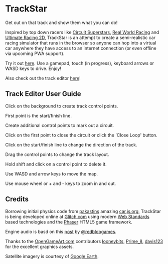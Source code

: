 # TrackStar

Get out on that track and show them what you can do!

Inspired by top down racers like [Circuit Superstars](https://store.steampowered.com/app/1097130/Circuit_Superstars/), [Real World Racing](https://steamcommunity.com/sharedfiles/filedetails/?id=94564971) and [Ultimate Racing 2D](https://store.steampowered.com/app/808080/Ultimate_Racing_2D/), TrackStar is an attempt to create a semi-realistic car racing simulator that runs in the browser so anyone can hop into a virtual car anywhere they have access to an internet connection (or even offline via upcoming PWA support).

Try it out [here](http://trackstar.glitch.me/intro).  Use a gamepad, touch (in progress), keyboard arrows or WASD keys to drive. Enjoy!

Also check out the track editor [here](http://trackstar.glitch.me/editor)!

## Track Editor User Guide

Click on the background to create track control points.

First point is the start/finish line.

Create additional control points to mark out a circuit.

Click on the first point to close the circuit or click the 'Close Loop' button.

Click on the start/finish line to change the direction of the track.

Drag the control points to change the track layout.

Hold shift and click on a control point to delete it.

Use WASD and arrow keys to move the map.

Use mouse wheel or + and - keys to zoom in and out.

## Credits

Borrowing initial physics code from [pakastins](https://github.com/pakastin) amazing [car.js.org](https://car.js.org/), TrackStar is being developed online at [Glitch.com](https://glitch.com/) using modern [Web Standards](https://www.w3.org/standards/) based technologies and the [Phaser](https://phaser.io/) HTML5 game framework.

Engine audio is basd on this [post](https://www.redblobgames.com/x/1618-webaudio/) by [@redblobgames](https://twitter.com/redblobgames).

Thanks to the [OpenGameArt.com](https://opengameart.org/) contributors 
[looneybits](https://opengameart.org/users/looneybits), 
[Prime_8](https://opengameart.org/users/prime8), 
[davis123](https://opengameart.org/users/davis123) 
for the excellent graphics assets.

Satellite imagery is courtesy of [Google Earth](https://www.google.com/earth/).
